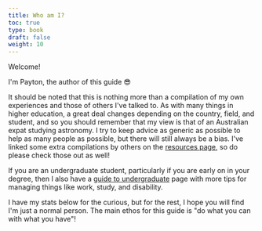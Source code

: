 ```yaml
---
title: Who am I?
toc: true
type: book
draft: false
weight: 10
---
```


Welcome!

I'm Payton, the author of this guide :sunglasses:

It should be noted that this is nothing more than a compilation of my own experiences and those of others I've talked to. As with many things in higher education, a great deal changes depending on the country, field, and student, and so you should remember that my view is that of an Australian expat studying astronomy. I try to keep advice as generic as possible to help as many people as possible, but there will still always be a bias. I've linked some extra compilations by others on the [resources page](rodman.netlify.app/resource/), so do please check those out as well!

If you are an undergraduate student, particularly if you are early on in your degree, then I also have a [guide to undergraduate](https://payton-rodman.netlify.app/resource/) page with more tips for managing things like work, study, and disability.

I have my stats below for the curious, but for the rest, I hope you will find I'm just a normal person. The main ethos for this guide is "do what you can with what you have"!
